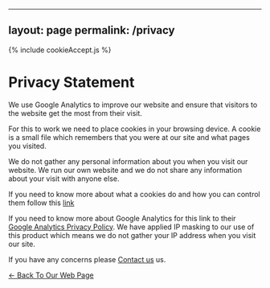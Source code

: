


---
layout: page
permalink: /privacy
---

{% include cookieAccept.js %}

# Privacy Statement

We use Google Analytics to improve our website and ensure that visitors to the website get the most from their visit.

For this to work we need to place cookies in your browsing device. A cookie is a small file which remembers that you were at our site and what pages you visited.

We do not gather any personal information about you when you visit our website. We run our own website and we do not share any information about your visit with anyone else.

If you need to know more about what a cookies do and how you can control them follow this [link](https://www.aboutcookies.org/cookie-faq/)

If you need to know more about Google Analytics for this link to their [Google Analytics Privacy Policy](https://support.google.com/analytics/answer/6004245?hl=en). We have applied IP masking to our use of this product which means we do not gather your IP address when you visit our site.

If you have any concerns please [Contact us](../contact/) us.


[<- Back To Our Web Page](../.)
